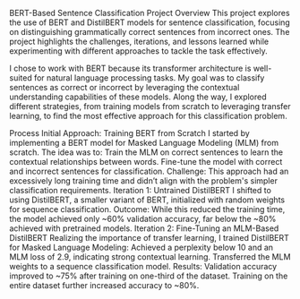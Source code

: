 
BERT-Based Sentence Classification Project
Overview
This project explores the use of BERT and DistilBERT models for sentence classification, focusing on distinguishing grammatically correct sentences from incorrect ones. The project highlights the challenges, iterations, and lessons learned while experimenting with different approaches to tackle the task effectively.

I chose to work with BERT because its transformer architecture is well-suited for natural language processing tasks. My goal was to classify sentences as correct or incorrect by leveraging the contextual understanding capabilities of these models. Along the way, I explored different strategies, from training models from scratch to leveraging transfer learning, to find the most effective approach for this classification problem.

Process
Initial Approach: Training BERT from Scratch
I started by implementing a BERT model for Masked Language Modeling (MLM) from scratch. The idea was to:
Train the MLM on correct sentences to learn the contextual relationships between words.
Fine-tune the model with correct and incorrect sentences for classification.
Challenge: This approach had an excessively long training time and didn’t align with the problem's simpler classification requirements.
Iteration 1: Untrained DistilBERT
I shifted to using DistilBERT, a smaller variant of BERT, initialized with random weights for sequence classification.
Outcome: While this reduced the training time, the model achieved only ~60% validation accuracy, far below the ~80% achieved with pretrained models.
Iteration 2: Fine-Tuning an MLM-Based DistilBERT
Realizing the importance of transfer learning, I trained DistilBERT for Masked Language Modeling:
Achieved a perplexity below 10 and an MLM loss of 2.9, indicating strong contextual learning.
Transferred the MLM weights to a sequence classification model.
Results:
Validation accuracy improved to ~75% after training on one-third of the dataset.
Training on the entire dataset further increased accuracy to ~80%.

